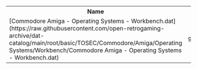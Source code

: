 <table>
<tr><th>Name</th><th>Size</th></tr>
<tr><td>
[Commodore Amiga - Operating Systems - Workbench.dat](https://raw.githubusercontent.com/open-retrogaming-archive/dat-catalog/main/root/basic/TOSEC/Commodore/Amiga/Operating Systems/Workbench/Commodore Amiga - Operating Systems - Workbench.dat)
</td><td>93975</td></tr>
</table>
